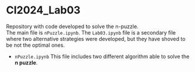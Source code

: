 # CI2024_Lab03
Repository with code developed to solve the n-puzzle.\
The main file is `nPuzzle.ipynb`. The `Lab03.ipynb` file is a secondary file where two alternative strategies were developed, but they have shoved to be not the optimal ones.

- `nPuzzle.ipynb`
  This file includes two different algorithm able to solve the **n puzzle**.
